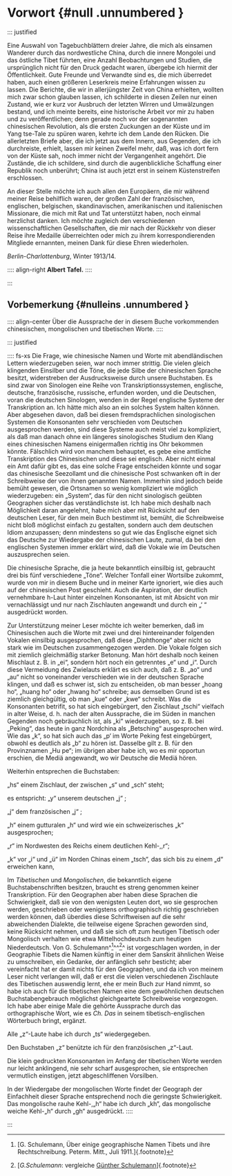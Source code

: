 # Vorwort {#null .unnumbered }

::: justified

Eine Auswahl von Tagebuchblättern dreier Jahre, die mich als einsamen Wanderer
durch das nordwestliche China, durch die innere Mongolei und das östliche Tibet
führten, eine Anzahl Beobachtungen und Studien, die ursprünglich nicht für den
Druck gedacht waren, übergebe ich hiermit der Öffentlichkeit. Gute Freunde und
Verwandte sind es, die mich überredet haben, auch einen größeren Leserkreis
meine Erfahrungen wissen zu lassen. Die Berichte, die wir in allerjüngster Zeit
von China erhielten, wollten mich zwar schon glauben lassen, ich schilderte in
diesen Zeilen nur einen Zustand, wie er kurz vor Ausbruch der letzten Wirren und
Umwälzungen bestand, und ich meinte bereits, eine historische Arbeit vor mir zu
haben und zu veröffentlichen; denn gerade noch vor der sogenannten chinesischen
Revolution, als die ersten Zuckungen an der Küste und im Yang tse-Tale zu spüren
waren, kehrte ich dem Lande den Rücken. Die allerletzten Briefe aber, die ich
jetzt aus dem Innern, aus Gegenden, die ich durchreiste, erhielt, lassen mir
keinen Zweifel mehr, daß, was ich dort fern von der Küste sah, noch immer nicht
der Vergangenheit angehört. Die Zustände, die ich schildere, sind durch die
augenblickliche Schaffung einer Republik noch unberührt; China ist auch jetzt
erst in seinem Küstenstreifen erschlossen.

An dieser Stelle möchte ich auch allen den Europäern, die mir während meiner
Reise behilflich waren, der großen Zahl der französischen, englischen,
belgischen, skandinavischen, amerikanischen und italienischen Missionare, die
mich mit Rat und Tat unterstützt haben, noch einmal herzlichst danken. Ich
möchte zugleich den verschiedenen wissenschaftlichen Gesellschaften, die mir
nach der Rückkehr von dieser Reise ihre Medaille überreichten oder mich zu ihrem
korrespondierenden Mitgliede ernannten, meinen Dank für diese Ehren wiederholen.

*Berlin-Charlottenburg*, Winter 1913/14.

:::: align-right
**Albert Tafel.**
::::

:::


## Vorbemerkung {#nulleins .unnumbered }

:::: align-center 
Über die Aussprache der in diesem Buche vorkommenden
chinesischen, mongolischen und tibetischen Worte. 
::::

::: justified

:::: fs-xs
Die Frage, wie chinesische Namen und Worte mit abendländischen Lettern
wiederzugeben seien, war noch immer strittig. Die vielen gleich klingenden
Einsilber und die Töne, die jede Silbe der chinesischen Sprache besitzt,
widerstreben der Ausdrucksweise durch unsere Buchstaben. Es sind zwar von
Sinologen eine Reihe von Transkriptionssystemen, englische, deutsche,
französische, russische, erfunden worden, und die Deutschen, voran die deutschen
Sinologen, wenden in der Regel englische Systeme der Transkription an. Ich hätte
mich also an ein solches System halten können. Aber abgesehen davon, daß bei
diesen fremdsprachlichen sinologischen Systemen die Konsonanten sehr verschieden
vom Deutschen ausgesprochen werden, sind diese Systeme auch meist viel zu
kompliziert, als daß man danach ohne ein längeres sinologisches Studium den
Klang eines chinesischen Namens einigermaßen richtig ins Ohr bekommen könnte.
Fälschlich wird von manchem behauptet, es gebe eine amtliche Transkription des
Chinesischen und diese sei englisch. Aber nicht einmal ein Amt dafür gibt es,
das eine solche Frage entscheiden könnte und sogar das chinesische Seezollamt
und die chinesische Post schwanken oft in der Schreibweise der von ihnen
genannten Namen. Immerhin sind jedoch beide bemüht gewesen, die Ortsnamen so
wenig kompliziert wie möglich wiederzugeben: ein „System“, das für den nicht
sinologisch geübten Geographen sicher das verständlichste ist. Ich habe mich
deshalb nach Möglichkeit daran angelehnt, habe mich aber mit Rücksicht auf den
deutschen Leser, für den mein Buch bestimmt ist, bemüht, die Schreibweise nicht
bloß möglichst einfach zu gestalten, sondern auch dem deutschen Idiom
anzupassen; denn mindestens so gut wie das Englische eignet sich das Deutsche
zur Wiedergabe der chinesischen Laute, zumal, da bei den englischen Systemen
immer erklärt wird, daß die Vokale wie im Deutschen auszusprechen seien.

Die chinesische Sprache, die ja heute bekanntlich einsilbig ist, gebraucht drei
bis fünf verschiedene „Töne“. Welcher Tonfall einer Wortsilbe zukommt, wurde von
mir in diesem Buche und in meiner Karte ignoriert, wie dies auch auf der
chinesischen Post geschieht. Auch die Aspiration, der deutlich vernehmbare
h-Laut hinter einzelnen Konsonanten, ist mit Absicht von mir vernachlässigt und
nur nach Zischlauten angewandt und durch ein  „‘ “ ausgedrückt worden.

Zur Unterstützung meiner Leser möchte ich weiter bemerken, daß im Chinesischen
auch die Worte mit zwei und drei hintereinander folgenden Vokalen einsilbig
ausgesprochen, daß diese „Diphthonge“ aber nicht so stark wie im Deutschen
zusammengezogen werden. Die Vokale folgen sich mit ziemlich gleichmäßig starker
Betonung. Man hört deshalb noch keinen Mischlaut z. B. in „ei“, sondern hört
noch ein getrenntes „e“ und „i“. Durch diese Vermeidung des Zwielauts erklärt es
sich auch, daß z. B. „ao“ und „au“ nicht so voneinander verschieden wie in der
deutschen Sprache klingen, und daß es schwer ist, sich zu entscheiden, ob man
besser „hoang ho“, „huang ho“ oder „hwang ho“ schreibe; aus demselben Grund ist
es ziemlich gleichgültig, ob man „kue“ oder „kwe“ schreibt. Was die Konsonanten
betrifit, so hat sich eingebürgert, den Zischlaut „tschi“ vielfach in alter
Weise, d. h. nach der alten Aussprache, die im Süden in manchen Gegenden noch
gebräuchlich ist, als „ki“ wiederzugeben, so z. B. bei „Peking“, das heute in
ganz Nordchina als „Betsching“ ausgesprochen wird. Wie das „k“, so hat sich auch
das „p‘ im Worte Peking fest eingebürgert, obwohl es deutlich als „b“ zu hören
ist. Dasselbe gilt z. B. für den Provinznamen „Hu pe“; im übrigen aber habe ich,
wo es mir opportun erschien, die Mediä angewandt, wo wir Deutsche die Mediä
hören.

Weiterhin entsprechen die Buchstaben:

„hs“ einem Zischlaut, der zwischen „s“ und „sch“ steht;

es entspricht: „y“ unserem deutschen „j“ ;

„j“ dem französischen „j“ ;

„h“ einem gutturalen „h“ und wird wie ein schweizerisches „k“ ausgesprochen;

„r“ im Nordwesten des Reichs einem deutlichen Kehl-,,r“;

„k“ vor „i“ und „ü“ im Norden Chinas einem „tsch“, das sich bis zu einem „d“
erweichen kann,

Im *Tibetischen* und *Mongolischen*, die bekanntlich eigene Buchstabenschriften
besitzen, braucht es streng genommen keiner Transkription. Für den Geographen
aber haben diese Sprachen die Schwierigkeit, daß sie von den wenigsten Leuten
dort, wo sie gesprochen werden, geschrieben oder wenigstens orthographisch
richtig geschrieben werden können, daß überdies diese Schriftweisen auf die sehr
abweichenden Dialekte, die teilweise eigene Sprachen geworden sind, keine
Rücksicht nehmen, und daß sie sich oft zum heutigen Tibetisch oder Mongolisch
verhalten wie etwa Mittelhochdeutsch zum heutigen Niederdeutsch. Von G.
Schulemann^[^0000]^^[^0001]^ ist vorgeschlagen worden, in der Geographie Tibets
die Namen künftig in einer dem Sanskrit ähnlichen Weise zu umschreiben, ein
Gedanke, der anfänglich sehr besticht; aber vereinfacht hat er damit nichts für
den Geographen, und da ich von meinem Leser nicht verlangen will, daß er erst
die vielen verschiedenen Zischlaute des Tibetischen auswendig lernt, ehe er mein
Buch zur Hand nimmt, so habe ich auch für die tibetischen Namen eine dem
gewöhnlichen deutschen Buchstabengebrauch möglichst gleichgeartete Schreibweise
vorgezogen. Ich habe aber einige Male die gehörte Aussprache durch das
orthographische Wort, wie es *Ch. Das* in seinem tibetisch-englischen Wörterbuch
bringt, ergänzt.

Alle „z“-Laute habe ich durch „ts“ wiedergegeben.

Den Buchstaben „z“ benützte ich für den französischen „z“-Laut.

Die klein gedruckten Konsonanten im Anfang der tibetischen Worte werden nur
leicht anklingend, nie sehr scharf ausgesprochen, sie entsprechen vermutlich
einstigen, jetzt abgeschliffenen Vorsilben.

In der Wiedergabe der mongolischen Worte findet der Geograph der Einfachheit
dieser Sprache entsprechend noch die geringste Schwierigkeit. Das mongolische
rauhe Kehl-,„h“ habe ich durch „kh“, das mongolische weiche Kehl-„h“ durch „gh“
ausgedrückt.
::::

:::


[^0000]: [G. Schulemann, Über einige geographische Namen Tibets und ihre Rechtschreibung. Peterm. Mitt., Juli 1911.]{.footnote}

[^0001]: [*G.Schulemann*: vergleiche [Günther Schulemann](https://de.wikipedia.org/wiki/G%C3%BCnther_Schulemann)]{.footnote}
